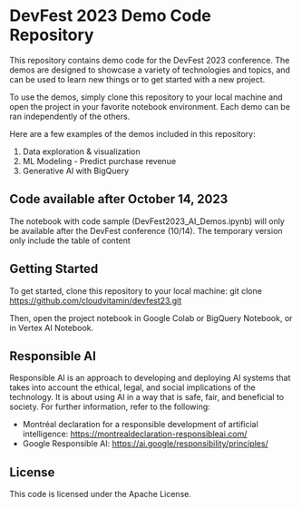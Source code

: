 
# DevFest 2023 Demo Code Repository
This repository contains demo code for the DevFest 2023 conference. The demos are designed to showcase a variety of technologies and topics, and can be used to learn new things or to get started with a new project.

To use the demos, simply clone this repository to your local machine and open the project in your favorite notebook environment. Each demo can be ran independently of the others.

Here are a few examples of the demos included in this repository:
1. Data exploration & visualization
2. ML Modeling - Predict purchase revenue
3. Generative AI with BigQuery

## Code available after October 14, 2023
The notebook with code sample (DevFest2023_AI_Demos.ipynb) will only be available after the DevFest conference (10/14).
The temporary version only include the table of content

## Getting Started
To get started, clone this repository to your local machine:
git clone https://github.com/cloudvitamin/devfest23.git

Then, open the project notebook in Google Colab or BigQuery Notebook, or in Vertex AI Notebook.

## Responsible AI
Responsible AI is an approach to developing and deploying AI systems that takes into account the ethical, legal, and social implications of the technology. It is about using AI in a way that is safe, fair, and beneficial to society. For further information, refer to the following:

* Montréal declaration for a responsible development of artificial intelligence: https://montrealdeclaration-responsibleai.com/
* Google Responsible AI: https://ai.google/responsibility/principles/

## License
This code is licensed under the Apache License.

